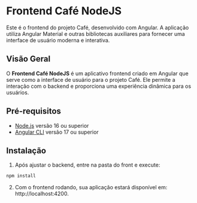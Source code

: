 # Frontend Café NodeJS

Este é o frontend do projeto Café, desenvolvido com Angular. A aplicação utiliza Angular Material e outras bibliotecas auxiliares para fornecer uma interface de usuário moderna e interativa.

## Visão Geral

O **Frontend Café NodeJS** é um aplicativo frontend criado em Angular que serve como a interface de usuário para o projeto Café. Ele permite a interação com o backend e proporciona uma experiência dinâmica para os usuários.

## Pré-requisitos

- [Node.js](https://nodejs.org/) versão 16 ou superior
- [Angular CLI](https://angular.io/cli) versão 17 ou superior

## Instalação

1. Após ajustar o backend, entre na pasta do front e execute:
```bash
npm install
```

2. Com o frontend rodando, sua aplicação estará disponível em: http://localhost:4200.